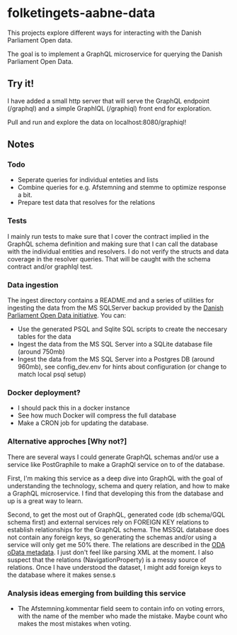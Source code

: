 # folketingets-aabne-data

This projects explore different ways for interacting with the Danish Parliament Open data. 

The goal is to implement a GraphQL microservice for querying the Danish Parliament Open Data.

## Try it!
I have added a small http server that will serve the GraphQL endpoint (/graphql) and a simple GraphIQL (/graphiql) front end for exploration. 

Pull and run and explore the data on localhost:8080/graphiql!

## Notes

### Todo

- Seperate queries for individual enteties and lists
- Combine queries for e.g. Afstemning and stemme to optimize response a bit.
- Prepare test data that resolves for the relations

### Tests
I mainly run tests to make sure that I cover the contract implied in the GraphQL schema definition and making sure that I can call the database with the individual entities and resolvers. I do not verify the structs and data coverage in the resolver queries. That will be caught with the schema contract and/or graphIql test.

### Data ingestion
The ingest directory contains a README.md and a series of utilities for ingesting the data from the MS SQLServer backup provided by the [Danish Parliament Open Data initiative](https://www.ft.dk/-/media/sites/ft/pdf/dokumenter/aabne-data/oda-browser_brugervejledning.ashx). You can:

- Use the generated PSQL and Sqlite SQL scripts to create the neccesary tables for the data
- Ingest the data from the MS SQL Server into a SQLite database file (around 750mb)
- Ingest the data from the MS SQL Server into a Postgres DB (around 960mb), see config_dev.env for hints about configuration (or change to match local psql setup)

### Docker deployment?

- I should pack this in a docker instance
- See how much Docker will compress the full database
- Make a CRON job for updating the database. 

### Alternative approches [Why not?]

There are several ways I could generate GraphQL schemas and/or use a service like PostGraphile to make a GraphQl service on to of the database. 

First, I'm making this service as a deep dive into GraphQL with the goal of understanding the technology, schema and query relation, and how to make a GraphQL microservice. 
I find that developing this from the database and up is a great way to learn.

Second, to get the most out of GraphQL, generated code (db schema/GQL schema first) and external services rely on FOREIGN KEY relations to establish relationships for the GraphQL schema. The MSSQL database does not contain any foreign keys, so generating the schemas and/or using a service will only get me 50% there. The relations are described in the [ODA oData metadata](https://oda.ft.dk/api/$metadata). I just don't feel like parsing XML at the moment. I also suspect that the relations (NavigationProperty) is a messy source of relations. Once I have understood the dataset, I might add foreign keys to the database where it makes sense.s

### Analysis ideas emerging from building this service

- The Afstemning.kommentar field seem to contain info on voting errors, with the name of the member who made the mistake. Maybe count who makes the most mistakes when voting.